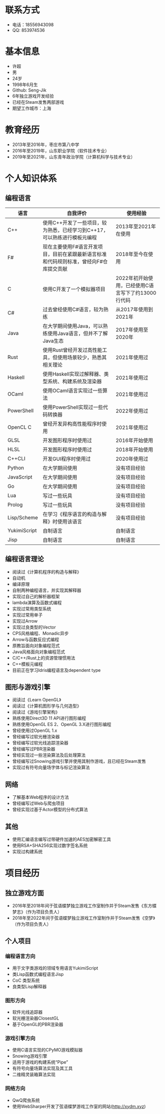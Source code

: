 # 联系方式
* 电话：18556943098
* QQ: 853974536

# 基本信息

* 许超
* 男
* 24岁
* 1998年6月生
* Github: Seng-Jik
* 6年独立游戏开发经验
* 已经在Steam发售两部游戏
* 期望工作城市：上海

# 教育经历

* 2013年至2016年，枣庄市第八中学
* 2016年至2019年，山东职业学院（软件技术专业）
* 2019年至2021年，山东青年政治学院（计算机科学与技术专业）

# 个人知识体系

## 编程语言

语言 | 自我评价 | 使用经验
---- | ------- | -------
C++ | 使用C++开发了一些项目，较为熟悉，已经学习到C++17，可以熟练进行模板元编程 | 2013年至2021年在使用
F# | 现在主要使用F#语言开发项目，目前在紧跟最新语言标准和代码规则标准，曾经向F#仓库提交贡献 | 2018年至今在使用
C | 使用C开发了一个模拟器项目 | 2022年初开始使用，已经使用C语言写下了约13000行代码
C# | 过去曾经使用C#语言，较为熟练 | 从2017年使用到2021年
Java | 在大学期间使用Java，可以熟练使用Java语言，但并不了解Java生态 | 2017年使用至2020年
Rust | 使用Rust曾经开发过高性能工具，但使用场景较少，熟悉其相关理论 | 2021年使用过
Haskell | 使用Haskell实现过解释器、类型系统、构建系统及渲染器 | 2021年使用过
OCaml | 使用OCaml语言实现过一些算法 | 2021年使用过
PowerShell | 使用PowerShell实现过一些代码转换器 | 2022年使用过
OpenCL C | 曾经开发异构高性能程序时使用 | 2021年使用过
GLSL | 开发图形程序时使用过 | 2016年开始使用
HLSL | 开发图形程序时使用过 | 2018年开始使用
C++CLI | 开发GUI程序时使用过 | 2020年使用过
Python | 在大学期间使用 | 没有项目经验
JavaScript | 在大学期间使用 | 没有项目经验
Go | 在大学期间使用 | 没有项目经验
Lua | 写过一些玩具 | 没有项目经验
Prolog | 写过一些玩具 | 没有项目经验
Lisp/Scheme | 在学习《程序语言的构造与解释》时使用该语言 | 没有项目经验
YukimiScript | 自制语言 | 自制语言
Jisp | 自制语言 | 自制语言

## 编程语言理论

* 阅读过《计算机程序的构造与解释》
* 自动机
* 编译原理
* 自制两种编程语言，并实现其解释器
* 实现过自己的解析器框架
* lambda演算及函数式编程
* 实现过常用类型系统
* 实现过常用单子
* 实现过Arrow
* 实现过良类型的Vector
* CPS风格编程、Monadic异步
* Arrow与函数反应式编程
* 原教旨面向对象编程范式
* Java风格面向对象编程范式
* C/C++/Rust上的资源管理惯用法
* C++模板元编程
* 目前正在学习Idris编程语言及dependent type

## 图形与游戏引擎

* 阅读过《Learn OpenGL》
* 阅读过《计算机图形学与几何造型》
* 阅读过《游戏引擎架构》
* 熟练使用Direct3D 11 API进行图形编程
* 熟练使用OpenGL ES 2、OpenGL 3.X进行图形编程
* 曾经使用过OpenGL 1.x
* 曾经编写过软光栅渲染器
* 曾经编写过软光线追踪渲染器
* 曾经编写过PBR渲染器
* 曾经实现过一些渲染算法及后处理算法
* 曾经编写过Snowing游戏引擎并使用其制作游戏，且已经在Steam发售
* 实现过有符号向量场字体与标记渲染算法

## 网络

* 了解基本Web程序的设计方法
* 曾经编写过Web与爬虫项目
* 曾经实现过基于Actor模型的分布式算法

## 其他

* 使用汇编语言编写过带硬件加速的AES加密解密工具
* 使用RSA+SHA256实现过数字签名系统
* 实现过构建系统


# 项目经历

## 独立游戏方面

* 2016年至2018年间于弦语蝶梦独立游戏工作室制作并于Steam发售《东方蝶梦志》（作为项目负责人）
* 2018年至2022年间于弦语蝶梦独立游戏工作室制作并于Steam发售《空梦》（作为项目负责人）

## 个人项目

### 编程语言方向

* 用于文字类游戏的领域专用语言YukimiScript
* 类Lisp函数式编程语言Jisp
* CoC 类型系统
* 良类型Lisp解释器

### 图形方向

* 软件光线追踪器
* 软光栅渲染器ClosestGL
* 基于OpenGL的PBR渲染器

### 游戏引擎方向

* 使用C语言实现的CPyMO游戏模拟器
* Snowing游戏引擎
* 适用于游戏的构建系统“Pipe”
* 有符号向量场算法实现及其工具
* 二维精灵装箱算法实现

### 网络方向

* QwQ爬虫系统
* 使用WebSharper开发了弦语蝶梦游戏工作室的网站(http://xydm.xyz)
